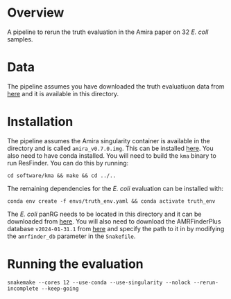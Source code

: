 
# Overview

A pipeline to rerun the truth evaluation in the Amira paper on 32 *E. colI* samples.

# Data

The pipeline assumes you have downloaded the truth evaluatiuon data from [here]() and it is available in this directory.

# Installation

The pipeline assumes the Amira singularity container is available in the directory and is called `amira_v0.7.0.img`. This can be installed [here](https://github.com/Danderson123/amira). You also need to have conda installed. You will need to build the `kma` binary to run ResFinder. You can do this by running:
```{bash}
cd software/kma && make && cd ../..
```
The remaining dependencies for the *E. coli* evaluation can be installed with:
```{bash}
conda env create -f envs/truth_env.yaml && conda activate truth_env
```
The *E. coli* panRG needs to be located in this directory and it can be downloaded from [here](https://drive.google.com/file/d/13c_bUXnBEs9iEPPobou7-xEgkz_t08YP/view?usp=sharing). You will also need to download the AMRFinderPlus database `v2024-01-31.1` from [here](https://ftp.ncbi.nlm.nih.gov/pathogen/Antimicrobial_resistance/AMRFinderPlus/database/3.12/2024-01-31.1/) and specify the path to it in by modifying the `amrfinder_db` parameter in the `Snakefile`.

# Running the evaluation
```{bash}
snakemake --cores 12 --use-conda --use-singularity --nolock --rerun-incomplete --keep-going 
```